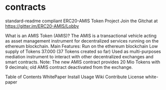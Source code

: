 # contracts
standard-readme compliant
ERC20-AMIS Token Project
Join the Gitchat at https://gitter.im/ERC20-AMIS/Lobby

What is an AMIS Token (AMIS)? The AMIS is a transactional vehicle acting as asset management instrument for decentralized services running on the ethereum blockchain. Main Features: Run on the ethereum blockchain Low supply of Tokens 37.000 (37 Tokens created so far) Used as multi-purposes mediation instrument to interact with other decentralized exchanges and smart contracts. Note: The new AMIS contract provides 20 Mio Tokens with 9 decimals; old AMIS contract deactivated from the exchange.

Table of Contents
WhitePaper
Install
Usage
Wiki
Contribute
License
white-paper
